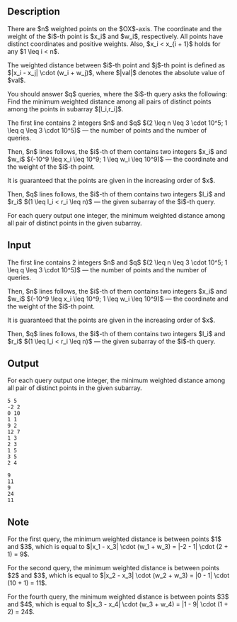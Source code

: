 ## Description

<div><p>There are $n$ weighted points on the $OX$-axis. The coordinate and the weight of the $i$-th point is $x_i$ and $w_i$, respectively. All points have distinct coordinates and positive weights. Also, $x_i &lt; x_{i + 1}$ holds for any $1 \leq i &lt; n$. </p><p>The weighted distance between $i$-th point and $j$-th point is defined as $|x_i - x_j| \cdot (w_i + w_j)$, where $|val|$ denotes the absolute value of $val$.</p><p>You should answer $q$ queries, where the $i$-th query asks the following: Find the <span class="tex-font-style-bf">minimum</span> weighted distance among all pairs of distinct points among the points in subarray $[l_i,r_i]$.</p></div><div class="input-specification"><p>The first line contains 2 integers $n$ and $q$ $(2 \leq n \leq 3 \cdot 10^5; 1 \leq q \leq 3 \cdot 10^5)$ — the number of points and the number of queries.</p><p>Then, $n$ lines follows, the $i$-th of them contains two integers $x_i$ and $w_i$ $(-10^9 \leq x_i \leq 10^9; 1 \leq w_i \leq 10^9)$ — the coordinate and the weight of the $i$-th point.</p><p>It is guaranteed that the points are given in the increasing order of $x$.</p><p>Then, $q$ lines follows, the $i$-th of them contains two integers $l_i$ and $r_i$ $(1 \leq l_i &lt; r_i \leq n)$ — the given subarray of the $i$-th query.</p></div><div class="output-specification"><p>For each query output one integer, the <span class="tex-font-style-bf">minimum</span> weighted distance among all pair of distinct points in the given subarray.</p></div>

## Input

<p>The first line contains 2 integers $n$ and $q$ $(2 \leq n \leq 3 \cdot 10^5; 1 \leq q \leq 3 \cdot 10^5)$ — the number of points and the number of queries.</p><p>Then, $n$ lines follows, the $i$-th of them contains two integers $x_i$ and $w_i$ $(-10^9 \leq x_i \leq 10^9; 1 \leq w_i \leq 10^9)$ — the coordinate and the weight of the $i$-th point.</p><p>It is guaranteed that the points are given in the increasing order of $x$.</p><p>Then, $q$ lines follows, the $i$-th of them contains two integers $l_i$ and $r_i$ $(1 \leq l_i &lt; r_i \leq n)$ — the given subarray of the $i$-th query.</p>

## Output

<p>For each query output one integer, the <span class="tex-font-style-bf">minimum</span> weighted distance among all pair of distinct points in the given subarray.</p>





```input1
5 5
-2 2
0 10
1 1
9 2
12 7
1 3
2 3
1 5
3 5
2 4
```




```output1
9
11
9
24
11
```



## Note

<p>For the first query, the minimum weighted distance is between points $1$ and $3$, which is equal to $|x_1 - x_3| \cdot (w_1 + w_3) = |-2 - 1| \cdot (2 + 1) = 9$.</p><p>For the second query, the minimum weighted distance is between points $2$ and $3$, which is equal to $|x_2 - x_3| \cdot (w_2 + w_3) = |0 - 1| \cdot (10 + 1) = 11$.</p><p>For the fourth query, the minimum weighted distance is between points $3$ and $4$, which is equal to $|x_3 - x_4| \cdot (w_3 + w_4) = |1 - 9| \cdot (1 + 2) = 24$.</p>
